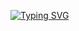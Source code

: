 [![Typing SVG](https://readme-typing-svg.demolab.com/?lines=Hello%20👋%2C%20This%20is%20Dipankar%20Porey)](https://git.io/typing-svg)
